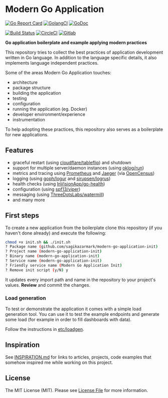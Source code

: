 # Modern Go Application

[![Go Report Card](https://goreportcard.com/badge/github.com/sagikazarmark/modern-go-application?style=flat-square)](https://goreportcard.com/report/github.com/sagikazarmark/modern-go-application)
[![GolangCI](https://golangci.com/badges/github.com/sagikazarmark/modern-go-application.svg)](https://golangci.com/r/github.com/sagikazarmark/modern-go-application)
[![GoDoc](http://img.shields.io/badge/godoc-reference-5272B4.svg?style=flat-square)](https://godoc.org/github.com/sagikazarmark/modern-go-application)

[![Build Status](https://img.shields.io/travis/com/sagikazarmark/modern-go-application.svg?style=flat-square)](https://travis-ci.com/sagikazarmark/modern-go-application)
[![CircleCI](https://circleci.com/gh/sagikazarmark/modern-go-application.svg?style=svg)](https://circleci.com/gh/sagikazarmark/modern-go-application)
[![Gitlab](https://img.shields.io/badge/gitlab-sagikazarmark%2Fmodern--go--application-orange.svg?logo=gitlab&longCache=true&style=flat-square)](https://gitlab.com/sagikazarmark/modern-go-application)

**Go application boilerplate and example applying modern practices**

This repository tries to collect the best practices of application development written in Go language.
In addition to the language specific details, it also implements language independent practices.

Some of the areas Modern Go Application touches:

- architecture
- package structure
- building the application
- testing
- configuration
- running the application (eg. Docker)
- developer environment/experience
- instrumentation

To help adopting these practices, this repository also serves as a boilerplate for new applications.


## Features

- graceful restart (using [cloudflare/tableflip](https://github.com/cloudflare/tableflip)) and shutdown
- support for multiple server/daemon instances (using [oklog/run](https://github.com/oklog/run))
- metrics and tracing using [Prometheus](https://prometheus.io/) and [Jaeger](https://www.jaegertracing.io/) (via [OpenCensus](https://opencensus.io/))
- logging (using [goph/logur](https://github.com/goph/logur) and [sirupsen/logrus](https://github.com/goph/logur))
- health checks (using [InVisionApp/go-health](https://github.com/InVisionApp/go-health))
- configuration (using [spf13/viper](https://github.com/spf13/viper))
- messaging (using [ThreeDotsLabs/watermill](https://github.com/ThreeDotsLabs/watermill))
- and many more


## First steps

To create a new application from the boilerplate clone this repository (if you haven't done already) and execute the following:

```bash
chmod +x init.sh && ./init.sh
? Package name (github.com/sagikazarmark/modern-go-application-init)
? Project name (modern-go-application-init)
? Binary name (modern-go-application-init)
? Service name (modern-go-application-init)
? Friendly service name (Modern Go Application Init)
? Remove init script (y/N) y
```

It updates every import path and name in the repository to your project's values.
**Review** and commit the changes.


### Load generation

To test or demonstrate the application it comes with a simple load generation tool.
You can use it to test the example endpoints and generate some load (for example in order to fill dashboards with data).

Follow the instructions in [etc/loadgen](etc/loadgen).


## Inspiration

See [INSPIRATION.md](INSPIRATION.md) for links to articles, projects, code examples that somehow inspired
me while working on this project.


## License

The MIT License (MIT). Please see [License File](LICENSE) for more information.

